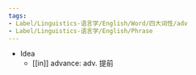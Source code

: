 ```yaml
---
tags:
- Label/Linguistics-语言学/English/Word/四大词性/adv
- Label/Linguistics-语言学/English/Phrase
---
```


- Idea
    - [[in]] advance: adv. 提前
